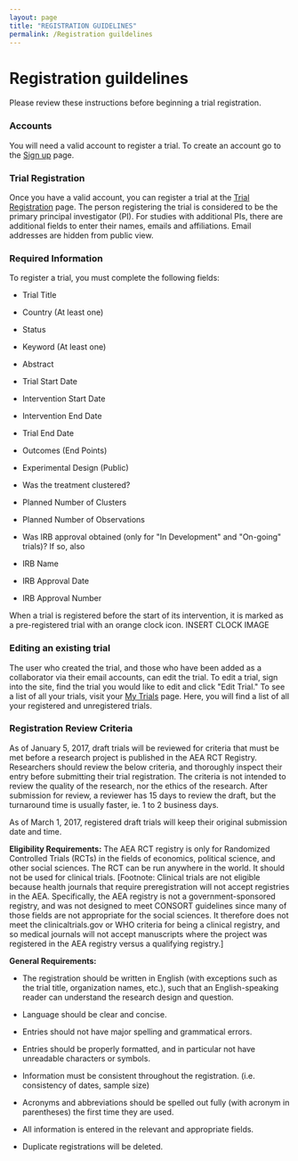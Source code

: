 ```yaml
---
layout: page
title: "REGISTRATION GUIDELINES"
permalink: /Registration guildelines
---
```


# Registration guildelines

Please review these instructions before beginning a trial registration.

### Accounts

You will need a valid account to register a trial. To create an account go to the [Sign up](https://www.socialscienceregistry.org/sign_up) page.

### Trial Registration
Once you have a valid account, you can register a trial at the [Trial Registration](https://www.socialscienceregistry.org/trials/new) page. The person registering the trial is considered to be the primary principal investigator (PI). For studies with additional PIs, there are additional fields to enter their names, emails and affiliations. Email addresses are hidden from public view.

### Required Information
To register a trial, you must complete the following fields:

- Trial Title

- Country (At least one)

- Status

- Keyword (At least one)

- Abstract

- Trial Start Date

- Intervention Start Date

- Intervention End Date

- Trial End Date

- Outcomes (End Points)

- Experimental Design (Public)

- Was the treatment clustered?

- Planned Number of Clusters

- Planned Number of Observations

- Was IRB approval obtained (only for "In Development" and "On-going" trials)? If so, also

- IRB Name

- IRB Approval Date

- IRB Approval Number

When a trial is registered before the start of its intervention, it is marked as a pre-registered trial with an orange clock icon. INSERT CLOCK IMAGE

### Editing an existing trial

The user who created the trial, and those who have been added as a collaborator via their email accounts, can edit the trial. To edit a trial, sign into the site, find the trial you would like to edit and click "Edit Trial." To see a list of all your trials, visit your [My Trials](https://www.socialscienceregistry.org/trials) page. Here, you will find a list of all your registered and unregistered trials.

### Registration Review Criteria

As of January 5, 2017, draft trials will be reviewed for criteria that must be met before a research project is published in the AEA RCT Registry. Researchers should review the below criteria, and thoroughly inspect their entry before submitting their trial registration. The criteria is not intended to review the quality of the research, nor the ethics of the research. After submission for review, a reviewer has 15 days to review the draft, but the turnaround time is usually faster, ie. 1 to 2 business days.

As of March 1, 2017, registered draft trials will keep their original submission date and time.



**Eligibility Requirements:**
The AEA RCT registry is only for Randomized Controlled Trials (RCTs) in the fields of economics, political science, and other social sciences. The RCT can be run anywhere in the world. It should not be used for clinical trials. [Footnote: Clinical trials are not eligible because health journals that require preregistration will not accept registries in the AEA. Specifically, the AEA registry is not a government-sponsored registry, and was not designed to meet CONSORT guidelines since many of those fields are not appropriate for the social sciences. It therefore does not meet the clinicaltrials.gov or WHO criteria for being a clinical registry, and so medical journals will not accept manuscripts where the project was registered in the AEA registry versus a qualifying registry.]

**General Requirements:**

- The registration should be written in English (with exceptions such as the trial title, organization names, etc.), such that an English-speaking reader can understand the research design and question.

- Language should be clear and concise.

- Entries should not have major spelling and grammatical errors.

- Entries should be properly formatted, and in particular not have unreadable characters or symbols.

- Information must be consistent throughout the registration. (i.e. consistency of dates, sample size)

- Acronyms and abbreviations should be spelled out fully (with acronym in parentheses) the first time they are used.

- All information is entered in the relevant and appropriate fields.

- Duplicate registrations will be deleted.



